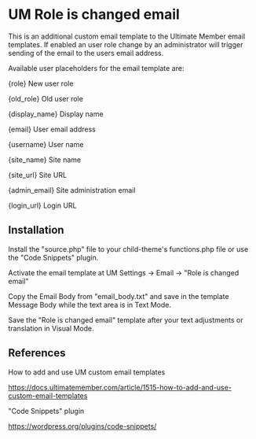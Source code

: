 # UM Role is changed email

This is an additional custom email template to the Ultimate Member email templates.
If enabled an user role change by an administrator will trigger sending of the email to the users email address.

Available user placeholders for the email template are:

{role}         New user role 

{old_role}     Old user role

{display_name} Display name

{email}        User email address

{username}     User name

{site_name}    Site name

{site_url}     Site URL

{admin_email}  Site administration email

{login_url}    Login URL

## Installation

Install the "source.php" file to your child-theme's functions.php file or use the "Code Snippets" plugin.

Activate the email template at UM Settings -> Email -> "Role is changed email"

Copy the Email Body from "email_body.txt" and save in the template Message Body while the text area is in Text Mode.

Save the "Role is changed email" template after your text adjustments or translation in Visual Mode.

## References

How to add and use UM custom email templates

https://docs.ultimatemember.com/article/1515-how-to-add-and-use-custom-email-templates

"Code Snippets" plugin

https://wordpress.org/plugins/code-snippets/
